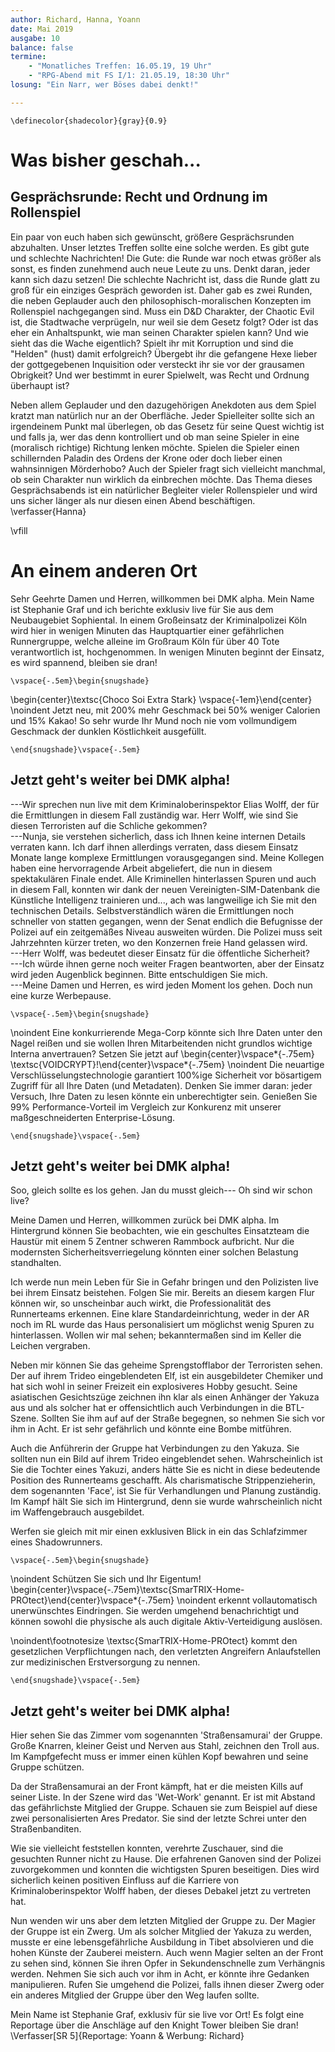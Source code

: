 ```yaml
---
author: Richard, Hanna, Yoann
date: Mai 2019
ausgabe: 10
balance: false
termine:
    - "Monatliches Treffen: 16.05.19, 19 Uhr"
    - "RPG-Abend mit FS I/1: 21.05.19, 18:30 Uhr"
losung: "Ein Narr, wer Böses dabei denkt!"

---
```


```{=tex}
\definecolor{shadecolor}{gray}{0.9}
```

# Was bisher geschah...
## Gesprächsrunde: Recht und Ordnung im Rollenspiel
Ein paar von euch haben sich gewünscht, größere Gesprächsrunden abzuhalten. Unser letztes Treffen sollte eine solche werden. Es gibt gute und schlechte Nachrichten!
Die Gute: die Runde war noch etwas größer als sonst, es finden zunehmend auch neue Leute zu uns. Denkt daran, jeder kann sich dazu setzen!
Die schlechte Nachricht ist, dass die Runde glatt zu groß für ein einziges Gespräch geworden ist.
Daher gab es zwei Runden, die neben Geplauder auch den philosophisch-moralischen Konzepten im Rollenspiel nachgegangen sind.
Muss ein D&D Charakter, der Chaotic Evil ist, die Stadtwache verprügeln, nur weil sie dem Gesetz folgt?
Oder ist das eher ein Anhaltspunkt, wie man seinen Charakter spielen kann?
Und wie sieht das die Wache eigentlich?
Spielt ihr mit Korruption und sind die "Helden" (hust) damit erfolgreich?
Übergebt ihr die gefangene Hexe lieber der gottgegebenen Inquisition oder versteckt ihr sie vor der grausamen Obrigkeit?
Und wer bestimmt in eurer Spielwelt, was Recht und Ordnung überhaupt ist?

Neben allem Geplauder und den dazugehörigen Anekdoten aus dem Spiel kratzt man natürlich nur an der Oberfläche.
Jeder Spielleiter sollte sich an irgendeinem Punkt mal überlegen, ob das Gesetz für seine Quest wichtig ist und falls ja, wer das denn kontrolliert und ob man seine Spieler in eine (moralisch richtige) Richtung lenken möchte.
Spielen die Spieler einen schillernden Paladin des Ordens der Krone oder doch lieber einen wahnsinnigen Mörderhobo?
Auch der Spieler fragt sich vielleicht manchmal, ob sein Charakter nun wirklich da einbrechen möchte.
Das Thema dieses Gesprächsabends ist ein natürlicher Begleiter vieler Rollenspieler und wird uns sicher länger als nur diesen einen Abend beschäftigen.
\verfasser{Hanna}

\vfill

# An einem anderen Ort
Sehr Geehrte Damen und Herren, willkommen bei DMK alpha.
Mein Name ist Stephanie Graf und ich berichte exklusiv live für Sie aus dem Neubaugebiet Sophiental. In einem Großeinsatz der Kriminalpolizei Köln wird hier in wenigen Minuten das Hauptquartier einer gefährlichen Runnergruppe, welche alleine im Großraum Köln für über 40 Tote verantwortlich ist, hochgenommen. In wenigen Minuten beginnt der Einsatz, es wird spannend, bleiben sie dran!

```{=tex}
\vspace{-.5em}\begin{snugshade}
```
\begin{center}\textsc{Choco Soi Extra Stark} \vspace{-1em}\end{center} \noindent
Jetzt neu, mit 200% mehr Geschmack bei 50% weniger Calorien und 15% Kakao!
So sehr wurde Ihr Mund noch nie vom vollmundigem Geschmack der dunklen Köstlichkeit ausgefüllt.

```{=tex}
\end{snugshade}\vspace{-.5em}
```

## Jetzt geht's weiter bei DMK alpha!
---Wir sprechen nun live mit dem Kriminaloberinspektor Elias Wolff, der für die Ermittlungen in diesem Fall zuständig war.
Herr Wolff, wie sind Sie diesen Terroristen auf die Schliche gekommen?  
---Nunja, sie verstehen sicherlich, dass ich Ihnen keine internen Details verraten kann.
Ich darf ihnen allerdings verraten, dass diesem Einsatz Monate lange komplexe Ermittlungen vorausgegangen sind.
Meine Kollegen haben eine hervorragende Arbeit abgeliefert, die nun in diesem spektakulären Finale endet.
Alle Kriminellen hinterlassen Spuren und auch in diesem Fall, konnten wir dank der neuen Vereinigten-SIM-Datenbank die Künstliche Intelligenz trainieren und..., ach was langweilige ich Sie mit den technischen Details. Selbstverständlich wären die Ermittlungen noch schneller von statten gegangen, wenn der Senat endlich die Befugnisse der Polizei auf ein zeitgemäßes Niveau ausweiten würden. Die Polizei muss seit Jahrzehnten kürzer treten, wo den Konzernen freie Hand gelassen wird.  
---Herr Wolff, was bedeutet dieser Einsatz für die öffentliche Sicherheit?  
---Ich würde ihnen gerne noch weiter Fragen beantworten, aber der Einsatz wird jeden Augenblick beginnen. Bitte entschuldigen Sie mich.  
---Meine Damen und Herren, es wird jeden Moment los gehen.
Doch nun eine kurze Werbepause.

```{=tex}
\vspace{-.5em}\begin{snugshade}
```
<!-- ## Werbung -->
\noindent
Eine konkurrierende Mega-Corp könnte sich Ihre Daten unter den Nagel reißen und sie wollen Ihren Mitarbeitenden nicht grundlos wichtige Interna anvertrauen?
Setzen Sie jetzt auf
\begin{center}\vspace*{-.75em} \textsc{VOIDCRYPT}!\end{center}\vspace*{-.75em} \noindent
Die neuartige Verschlüsselungstechnologie garantiert 100%ige Sicherheit vor bösartigem Zugriff für all Ihre Daten (und Metadaten). Denken Sie immer daran: jeder Versuch, Ihre Daten zu lesen könnte ein unberechtigter sein. Genießen Sie 99% Performance-Vorteil im Vergleich zur Konkurenz mit unserer maßgeschneiderten Enterprise-Lösung.
```{=tex}
\end{snugshade}\vspace{-.5em}
```

## Jetzt geht's weiter bei DMK alpha!
Soo, gleich sollte es los gehen. Jan du musst gleich--- Oh sind wir schon live?

Meine Damen und Herren, willkommen zurück bei DMK alpha. Im Hintergrund können Sie beobachten, wie ein geschultes Einsatzteam die Haustür mit einem 5 Zentner schweren Rammbock aufbricht. Nur die modernsten Sicherheitsverriegelung könnten einer solchen Belastung standhalten.

Ich werde nun mein Leben für Sie in Gefahr bringen und den Polizisten live bei ihrem Einsatz beistehen.
Folgen Sie mir.
Bereits an diesem kargen Flur können wir, so unscheinbar auch wirkt, die Professionalität des Runnerteams erkennen. Eine klare Standardeinrichtung, weder in der AR noch im RL wurde das Haus personalisiert um möglichst wenig Spuren zu hinterlassen.
Wollen wir mal sehen; bekanntermaßen sind im Keller die Leichen vergraben.

Neben mir können Sie das geheime Sprengstofflabor der Terroristen sehen. Der auf ihrem Trideo eingeblendeten Elf, ist ein ausgebildeter Chemiker und hat sich wohl in seiner Freizeit ein explosiveres Hobby gesucht.
Seine asiatischen Gesichtszüge zeichnen ihn klar als einen Anhänger der Yakuza aus und als solcher hat er offensichtlich auch Verbindungen in die BTL-Szene.
Sollten Sie ihm auf auf der Straße begegnen, so nehmen Sie sich vor ihm in Acht. Er ist sehr gefährlich und könnte eine Bombe mitführen.

Auch die Anführerin der Gruppe hat Verbindungen zu den Yakuza. Sie sollten nun ein Bild auf ihrem Trideo eingeblendet sehen.
Wahrscheinlich ist Sie die Tochter eines Yakuzi, anders hätte Sie es nicht in diese bedeutende Position des Runnerteams geschafft.
Als charismatische Strippenzieherin, dem sogenannten 'Face', ist Sie für Verhandlungen und Planung zuständig.
Im Kampf hält Sie sich im Hintergrund, denn sie wurde wahrscheinlich nicht im Waffengebrauch ausgebildet.

Werfen sie gleich mit mir einen exklusiven Blick in ein das Schlafzimmer eines Shadowrunners.

```{=tex}
\vspace{-.5em}\begin{snugshade}
```
<!-- ## Werbung -->
\noindent
Schützen Sie sich und Ihr Eigentum!
\begin{center}\vspace{-.75em}\textsc{SmarTRIX-Home-PROtect}\end{center}\vspace*{-.75em} \noindent
erkennt vollautomatisch unerwünschtes Eindringen.
Sie werden umgehend benachrichtigt und können sowohl die physische als auch digitale Aktiv-Verteidigung auslösen.

\noindent\footnotesize \textsc{SmarTRIX-Home-PROtect} kommt den gesetzlichen Verpflichtungen nach, den verletzten Angreifern Anlaufstellen zur medizinischen Erstversorgung zu nennen.
```{=tex}
\end{snugshade}\vspace{-.5em}
```

## Jetzt geht's weiter bei DMK alpha!
Hier sehen Sie das Zimmer vom sogenannten 'Straßensamurai' der Gruppe.
Große Knarren, kleiner Geist und Nerven aus Stahl, zeichnen den Troll aus. Im Kampfgefecht muss er immer einen kühlen Kopf bewahren und seine Gruppe schützen.

Da der Straßensamurai an der Front kämpft, hat er die meisten Kills auf seiner Liste.
In der Szene wird das 'Wet-Work' genannt.
Er ist mit Abstand das gefährlichste Mitglied der Gruppe.
Schauen sie zum Beispiel auf diese zwei personalisierten Ares Predator. Sie sind der letzte Schrei unter den Straßenbanditen.

Wie sie vielleicht feststellen konnten, verehrte Zuschauer, sind die gesuchten Runner nicht zu Hause.
Die erfahrenen Ganoven sind der Polizei zuvorgekommen und konnten die wichtigsten Spuren beseitigen.
Dies wird sicherlich keinen positiven Einfluss auf die Karriere von Kriminaloberinspektor Wolff haben, der dieses Debakel jetzt zu vertreten hat.

Nun wenden wir uns aber dem letzten Mitglied der Gruppe zu.
Der Magier der Gruppe ist ein Zwerg. Um als solcher Mitglied der Yakuza zu werden, musste er eine lebensgefährliche Ausbildung in Tibet absolvieren und die hohen Künste der Zauberei meistern.
Auch wenn Magier selten an der Front zu sehen sind, können Sie ihren Opfer in Sekundenschnelle zum Verhängnis werden.
Nehmen Sie sich auch vor ihm in Acht, er könnte ihre Gedanken manipulieren.
Rufen Sie umgehend die Polizei, falls ihnen dieser Zwerg oder ein anderes Mitglied der Gruppe über den Weg laufen sollte.

Mein Name ist Stephanie Graf, exklusiv für sie live vor Ort! Es folgt eine Reportage über die Anschläge auf den Knight Tower bleiben Sie dran!
\Verfasser[SR 5]{Reportage: Yoann \& Werbung: Richard}
